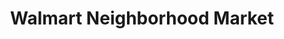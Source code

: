 ---
title: "Walmart Neighborhood Market"
url: /carson/walmart-neighborhood-market/
shop: Supermarkt
---